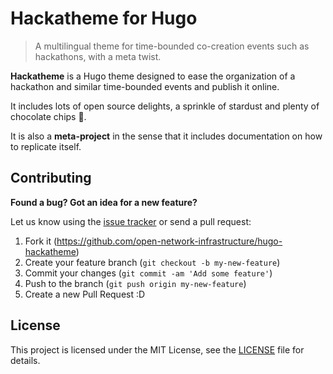 # Hackatheme for Hugo

> A multilingual theme for time-bounded co-creation events such as hackathons, with a meta twist.

**Hackatheme** is a Hugo theme designed to ease the organization of a hackathon and similar time-bounded events and publish it online.

It includes lots of open source delights, a sprinkle of stardust and plenty of chocolate chips 🍪.

It is also a **meta-project** in the sense that it includes documentation on how to replicate itself.

## Contributing

**Found a bug? Got an idea for a new feature?**

Let us know using the [issue tracker](https://github.com/open-network-infrastructure/hugo-hackatheme/issues) or send a pull request:

1. Fork it (<https://github.com/open-network-infrastructure/hugo-hackatheme>)
2. Create your feature branch (`git checkout -b my-new-feature`)
3. Commit your changes (`git commit -am 'Add some feature'`)
4. Push to the branch (`git push origin my-new-feature`)
5. Create a new Pull Request :D

## License

This project is licensed under the MIT License, see the [LICENSE](LICENSE) file for details.
